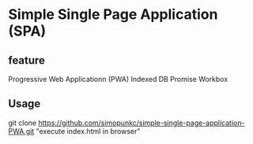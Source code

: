 # Simple Single Page Application (SPA)
## feature
Progressive Web Applicationn (PWA)
Indexed DB Promise
Workbox

## Usage
git clone https://github.com/simopunkc/simple-single-page-application-PWA.git
"execute index.html in browser"